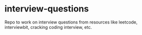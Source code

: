 # interview-questions
Repo to work on interview questions from resources like leetcode, interviewbit, cracking coding interview, etc.
